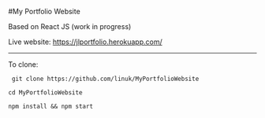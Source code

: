 #My Portfolio Website

Based on React JS (work in progress)

Live website: https://jlportfolio.herokuapp.com/

----

To clone:

``` git clone https://github.com/linuk/MyPortfolioWebsite```

```cd MyPortfolioWebsite ```

```npm install && npm start```
